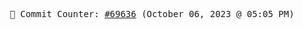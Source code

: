 <p align="center">
    <samp>
        📮 Commit Counter: <a href="https://github.com/Javascript-void0/Javascript-void0/commits/main">#69636</a> (October 06, 2023 @ 05:05 PM)
    </samp>
</p>